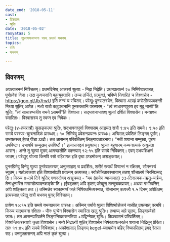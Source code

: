 ```yaml
---
date_end: '2018-05-11'
cast:
- विश्वासः
- श्रुतिः
date: '2018-05-02'
rasyataa: 5
title: सुप्रत्ययजन्मनः परम् प्रथमं यभनम्
topics:
- रतिः
- यभनम्

---
```


## विवरणम्
अपत्यजननं निश्चितम्। प्रथमदिनेष्व् आलस्यं श्रुत्याः - निद्रा निद्रेति। प्रथमप्रत्यत्नं २० निमिषेष्वत्यजत् पूर्णप्रवेशं विना। तदा कुवचनानि बहून्युक्तानि। तच्च तर्जितं, प्रत्युक्तं, भविष्ये निवारितं च विश्वासेन - https://goo.gl/Jb7rwU इति तन्त्रं च रचितम्। परेद्युः पुनरालस्येन, विश्वास आग्रहं करोतीत्यपवदन्ती मिथ्या श्रुतिर् अशेत। मध्ये रात्रौ कटुवचनानि पुनरुक्तानि परस्परम् - "त्वं साधारणपुरुष इव मृदु नासी"ति श्रुतिः, "त्वं‌ साधारण्स्त्रीव यभने ऽसमर्थे"ति विश्वासः। सद्भावनाभावश् श्रुत्यां दर्शितं विश्वासेन। मन्त्राश्च स्मारिताः। विश्वासस्य तु स्वप्न एव निषेकः।

परेद्युः (४-तमरात्रौ) सुसङ्कल्पा श्रुतिः, सद्भावनापूर्णा विश्वासम् आह्वयत् रात्रौ ९:४५ इति समये। ९:५० इति समये परस्पर-चुम्बनादिकं प्रारब्धम्। १० निमिषेषु प्रवेशनप्रयत्नः प्रारब्धः। अचिरात् प्रवेशितं लिङ्गम् पूर्णम्। उभयतस्त्व् ईषत् पीडा ऽऽदौ। तत आसनम् परिवर्तितम् लिङ्गाग्रताडनाय। "स्त्री शयाना सम्मुखा, पुरुष उपविष्टः। उभावपि सम्मुखम् उपविष्टौ।" इत्यासनद्वयं प्रयुक्तम्। श्रुत्याः बहुवारम् कम्पनात्मकं रत्युन्नता आसन्। अन्ते तु श्रुत्यां मूत्रम् आगच्छतीति वदन्त्याम्  १२:१५ इति समये निषिक्तम्। एवम् उभयशिक्षणं जातम्। परेद्युर् योज्या किमपि रसो बहिरागत इति वृथा ऽण्डमोकम् अशङ्कयत्।

पुनरग्रिमेषु दिनेषु श्रुत्या पुनरेवालस्यम् अनुत्साहश् च प्रदर्शितः, शरीरं रत्यर्थं विश्रान्तं न रक्षितम्, सौमनस्यं च्युतम्। गतोऽवकाश इति विश्वासोऽपि प्रयत्नम् अत्यजत्। स्वोत्तेजितावस्थायाम् ततश् शौचालये निरसिञ्चद् द्विः। किञ्च ४-तमे दिने श्रुतिर् गणनदोषम् असूचयत् - "मम (प्रायेण व्यायामात्) ३३-दिनात्मक-ऋतु-चर्क्रम्, तेनाधुनास्ति ममाण्डोत्पादनशङ्के"ति। (ईषद्रक्तम् अपि दृष्टम् परेद्युस् तत्सूचकप्रायम्। अथवा गर्भोत्पत्तिर् अपि शङ्किता ततः।) तस्मिन्नेव स्वकामार्थं जले निषिक्तमित्यस्मात्, बीजानाम् उत्पत्त्यै १.५ दिनम् अपेक्षितम् इत्यस्मात् परेद्यू रात्रौ यभनम् पुनर् निश्चितम्।

प्रायेण १०:१५ इति समये यभनप्रयत्नः प्रारब्धः। अस्मिन् पर्याये श्रुत्या विशिष्योत्तेजनं नासीत् प्रयत्नात् परमपि। किञ्च सद्भावना रक्षिताः - पौनः पुन्येन विश्वासेन स्मारिता खलु श्रुतिः। तथाप्य् अग्रे सृतम्, लिङ्गप्रवेशो जातः। तत आसनपरिवर्तने लिङ्गनिष्कासनभिया +‌उद्विग्नेषत् श्रुतिः। किञ्चासनं परिवर्तितम्। विश्रान्तिकरस्पर्शाः कृता विश्वासेन। मध्ये निद्राल्वी श्रुतिर् विश्वासेन निषेकप्रयत्नरतेन शयाना निद्रितुम् प्रेरिता।  ततः ११:४५ इति समये 
निषिक्तम्। अकौशलाल् लिङ्गम् kegel-व्यायामेन बहिर् निष्कासितम् इषद् रेतसा सह। वनमुक्तासनम् अपि नालं कृतं श्रुत्या।
 

